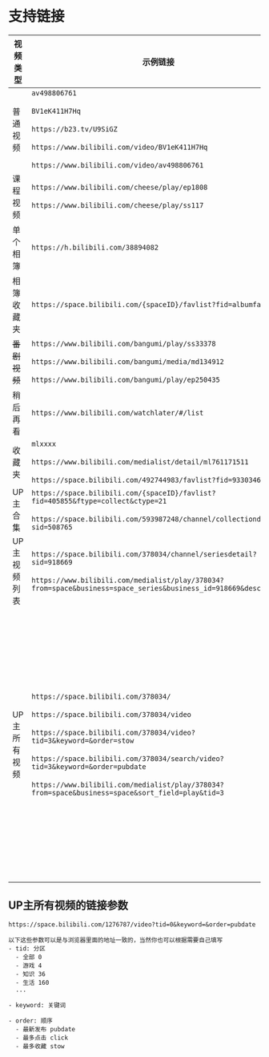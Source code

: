 # 支持链接

|视频类型     |示例链接|备注|
|-              |-      |-   |
|普通视频|`av498806761`<br/><br/>`BV1eK411H7Hq`<br/><br/>`https://b23.tv/U9SiGZ`<br/><br/>`https://www.bilibili.com/video/BV1eK411H7Hq` <br/><br/>`https://www.bilibili.com/video/av498806761`| 包括互动视频   |
|课程视频|`https://www.bilibili.com/cheese/play/ep1808`<br/><br/>`https://www.bilibili.com/cheese/play/ss117`|-   |
|单个相簿|`https://h.bilibili.com/38894082`|-   |
|相簿收藏夹|`https://space.bilibili.com/{spaceID}/favlist?fid=albumfav`|-   |
|~~番剧视频~~|`https://www.bilibili.com/bangumi/play/ss33378`<br/><br/>`https://www.bilibili.com/bangumi/media/md134912`<br/><br/>`https://www.bilibili.com/bangumi/play/ep250435`|**V5.9以后不再支持**  |
|稍后再看|`https://www.bilibili.com/watchlater/#/list`|-   |
|收藏夹|`mlxxxx`<br/><br/>`https://www.bilibili.com/medialist/detail/ml761171511`<br/><br/>`https://space.bilibili.com/492744983/favlist?fid=933034683`|-   |
|UP主合集|`https://space.bilibili.com/{spaceID}/favlist?fid=405855&ftype=collect&ctype=21`<br/><br/>`https://space.bilibili.com/593987248/channel/collectiondetail?sid=508765`|-  |
|UP主视频列表|`https://space.bilibili.com/378034/channel/seriesdetail?sid=918669`<br/><br/>`https://www.bilibili.com/medialist/play/378034?from=space&business=space_series&business_id=918669&desc=1`|- |
|UP主所有视频|`https://space.bilibili.com/378034/`<br/><br/>`https://space.bilibili.com/378034/video`<br/><br/>`https://space.bilibili.com/378034/video?tid=3&keyword=&order=stow`<br/><br/>`https://space.bilibili.com/378034/search/video?tid=3&keyword=&order=pubdate`<br/><br/>`https://www.bilibili.com/medialist/play/378034?from=space&business=space&sort_field=play&tid=3`| 支持 最新发布、最多播放、最多收藏分页查询<br/><br/><br/><br/>支持关键词搜索,但此时网络请求数会增多  |

## UP主所有视频的链接参数
```
https://space.bilibili.com/1276787/video?tid=0&keyword=&order=pubdate

以下这些参数可以是与浏览器里面的地址一致的，当然你也可以根据需要自己填写
- tid: 分区
  - 全部 0
  - 游戏 4
  - 知识 36
  - 生活 160
  ...

- keyword: 关键词

- order: 顺序
  - 最新发布 pubdate 
  - 最多点击 click 
  - 最多收藏 stow
```

